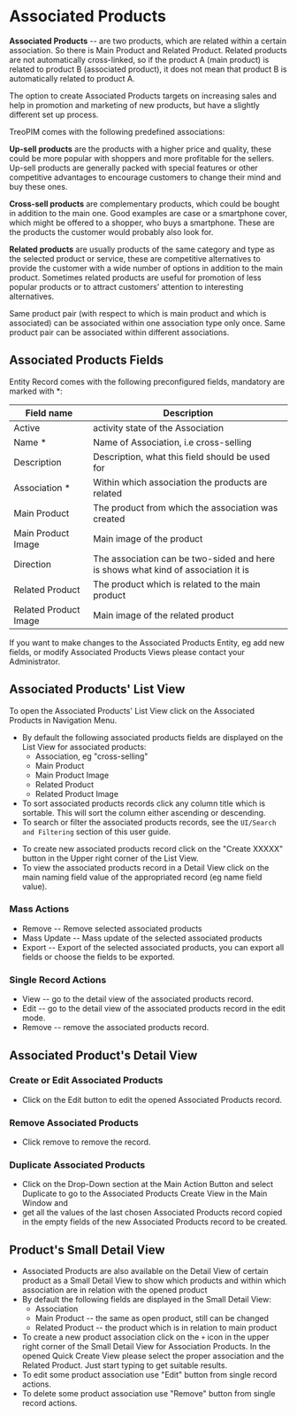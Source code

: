 # Associated Products

**Associated Products** --  are two products, which are related within a certain association. So there is Main Product and Related Product. Related products are not automatically cross-linked, so if the product A (main product) is related to product B (associated product), it does not mean that product B is automatically related to product A. 

The option to create Associated Products targets on increasing sales and help in promotion and marketing of new products, but have a slightly different set up process.

TreoPIM comes with the following predefined associations:

**Up-sell products** are the products with a higher price and quality, these could be more popular with shoppers and more profitable for the sellers. Up-sell products are generally packed with special features or other competitive advantages to encourage customers to change their mind and buy these ones. 

**Cross-sell products** are complementary products, which could be bought in addition to the main one. Good examples are case or a smartphone cover, which might be offered to a shopper, who buys a smartphone. These are the products the customer would probably also look for.

**Related products** are usually products of the same category and type as the selected product or service, these are competitive alternatives to provide the customer with a wide number of options in addition to the main product. Sometimes related products are useful for promotion of less popular products or to attract customers’ attention to interesting alternatives.

Same product pair (with respect to which is main product and which is associated) can be associated within one association type only once. Same product pair can be associated within different associations.


## Associated Products Fields

Entity Record comes with the following preconfigured fields, mandatory are marked with *:

| Field name    | Description                                       |
| ------------- | ------------------------------------------------- |
| Active        | activity state of the Association                 |
| Name *        | Name of Association, i.e cross-selling            |
| Description   | Description, what this field should be used for   |
| Association * | Within which association the products are related |
| Main Product  | The product from which the association was created |
| Main Product Image| Main image of the product                     |
| Direction |  The association can be two-sided and here is shows what kind of association it is |
| Related Product| The product which is related to the main product |
| Related Product Image | Main image of the related product         |
<!-- [VT] ----- добавить скрин-->
<!-- [VT] ----- я так и не поняла какая это форма, так как поля не соответсвуют что форме https://i.imgur.com/pFgHGfF.png и что https://i.imgur.com/KiRiFH0.png , нужно переписать согласно функционала-->

If you want to make changes to the Associated Products Entity, eg add new fields, or modify Associated Products Views please contact your Administrator.

## Associated Products' List View

To open the Associated Products' List View click on the Associated Products in Navigation Menu.
<!-- [VT] ----- сейчас скрыт этот пункт, возможно тут стоит переписать-->
- By default the following associated products fields are displayed on the List View for associated products:
  - Association, eg "cross-selling"
  - Main Product
  - Main Product Image
  - Related Product
  - Related Product Image 
- To sort associated products records click any column title which is sortable. This will sort the column either ascending or descending. 
- To search or filter the associated products records, see the `UI/Search and Filtering` section of this user guide.
<!-- [VT] - добавить ссылку на ресурс  -->
- To create new associated products record click on the "Create XXXXX" button in the Upper right corner of the List View.
- To view the associated products record in a Detail View click on the main naming field value of the appropriated record (eg name field value).

### Mass Actions

- Remove --  Remove selected associated products
- Mass Update --  Mass update of the selected associated products
- Export -- Export of the selected associated products, you can export all fields or choose the fields to be exported.

### Single Record Actions

- View -- go to the detail view of the associated products record.
- Edit -- go to the detail view of the associated products record in the edit mode.
- Remove -- remove the associated products record.

## Associated Product's Detail View

### Create or Edit Associated Products

- Click on the Edit button to edit the opened Associated Products record.

### Remove Associated Products

- Click remove to remove the record.

### Duplicate Associated Products

- Click on the Drop-Down section at the Main Action Button and select Duplicate to go to the  Associated Products Create View in the Main Window and 
- get all the values of the last chosen  Associated Products record copied in the empty fields of the new  Associated Products record to be created.

## Product's Small Detail View

- Associated Products are also available on the Detail View of certain product as a Small Detail View to show which products and within which association are in relation with the opened product
- By default the following fields are displayed in the Small Detail View:
  - Association
  - Main Product -- the same as open product, still can be changed
  - Related Product -- the product which is in relation to main product
- To create a new product association click on the `+` icon in the upper right corner of the Small Detail View for Association Products. In the opened Quick Create View please select the proper association and the Related Product. Just start typing to get suitable results.
- To edit some product association use "Edit" button from single record actions.
- To delete some product association use "Remove" button from single record actions.
<!-- [VT] ----- перепроверь или тут актуальная информация в статье согласно функционала-->
